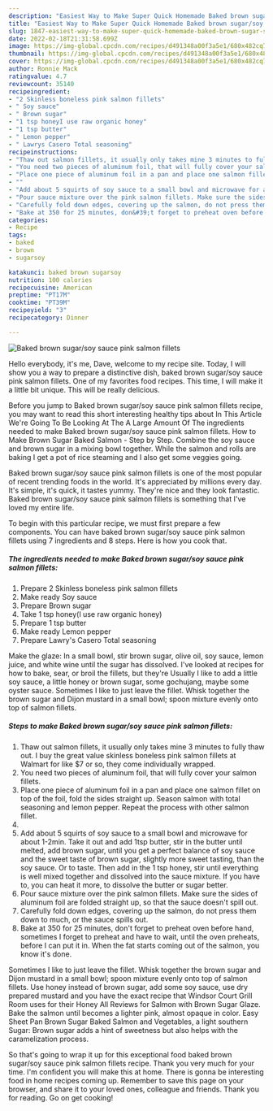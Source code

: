 ```yaml
---
description: "Easiest Way to Make Super Quick Homemade Baked brown sugar/soy sauce pink salmon fillets"
title: "Easiest Way to Make Super Quick Homemade Baked brown sugar/soy sauce pink salmon fillets"
slug: 1847-easiest-way-to-make-super-quick-homemade-baked-brown-sugar-soy-sauce-pink-salmon-fillets
date: 2022-02-18T21:31:58.699Z
image: https://img-global.cpcdn.com/recipes/d491348a00f3a5e1/680x482cq70/baked-brown-sugarsoy-sauce-pink-salmon-fillets-recipe-main-photo.jpg
thumbnail: https://img-global.cpcdn.com/recipes/d491348a00f3a5e1/680x482cq70/baked-brown-sugarsoy-sauce-pink-salmon-fillets-recipe-main-photo.jpg
cover: https://img-global.cpcdn.com/recipes/d491348a00f3a5e1/680x482cq70/baked-brown-sugarsoy-sauce-pink-salmon-fillets-recipe-main-photo.jpg
author: Ronnie Mack
ratingvalue: 4.7
reviewcount: 35140
recipeingredient:
- "2 Skinless boneless pink salmon fillets"
- " Soy sauce"
- " Brown sugar"
- "1 tsp honeyI use raw organic honey"
- "1 tsp butter"
- " Lemon pepper"
- " Lawrys Casero Total seasoning"
recipeinstructions:
- "Thaw out salmon fillets, it usually only takes mine 3 minutes to fully thaw out. I buy the great value skinless boneless pink salmon fillets at Walmart for like $7 or so, they come individually wrapped."
- "You need two pieces of aluminum foil, that will fully cover your salmon fillets."
- "Place one piece of aluminum foil in a pan and place one salmon fillet on top of the foil, fold the sides straight up. Season salmon with total seasoning and lemon pepper. Repeat the process with other salmon fillet."
- ""
- "Add about 5 squirts of soy sauce to a small bowl and microwave for about 1-2min. Take it out and add 1tsp butter, stir in the butter until melted, add brown sugar, until you get a perfect balance of soy sauce and the sweet taste of brown sugar, slightly more sweet tasting, than the soy sauce. Or to taste. Then add in the 1 tsp honey, stir until everything is well mixed together and dissolved into the sauce mixture. If you have to, you can heat it more, to dissolve the butter or sugar better."
- "Pour sauce mixture over the pink salmon fillets. Make sure the sides of aluminum foil are folded straight up, so that the sauce doesn&#39;t spill out."
- "Carefully fold down edges, covering up the salmon, do not press them down to much, or the sauce spills out."
- "Bake at 350 for 25 minutes, don&#39;t forget to preheat oven before hand, sometimes I forget to preheat and have to wait, until the oven preheats, before I can put it in. When the fat starts coming out of the salmon, you know it&#39;s done."
categories:
- Recipe
tags:
- baked
- brown
- sugarsoy

katakunci: baked brown sugarsoy 
nutrition: 100 calories
recipecuisine: American
preptime: "PT17M"
cooktime: "PT39M"
recipeyield: "3"
recipecategory: Dinner

---
```



![Baked brown sugar/soy sauce pink salmon fillets](https://img-global.cpcdn.com/recipes/d491348a00f3a5e1/680x482cq70/baked-brown-sugarsoy-sauce-pink-salmon-fillets-recipe-main-photo.jpg)

Hello everybody, it's me, Dave, welcome to my recipe site. Today, I will show you a way to prepare a distinctive dish, baked brown sugar/soy sauce pink salmon fillets. One of my favorites food recipes. This time, I will make it a little bit unique. This will be really delicious.

Before you jump to Baked brown sugar/soy sauce pink salmon fillets recipe, you may want to read this short interesting healthy tips about In This Article We&#39;re Going To Be Looking At The A Large Amount Of The ingredients needed to make Baked brown sugar/soy sauce pink salmon fillets. How to Make Brown Sugar Baked Salmon - Step by Step. Combine the soy sauce and brown sugar in a mixing bowl together. While the salmon and rolls are baking I get a pot of rice steaming and I also get some veggies going.

Baked brown sugar/soy sauce pink salmon fillets is one of the most popular of recent trending foods in the world. It's appreciated by millions every day. It's simple, it's quick, it tastes yummy. They're nice and they look fantastic. Baked brown sugar/soy sauce pink salmon fillets is something that I've loved my entire life.


To begin with this particular recipe, we must first prepare a few components. You can have baked brown sugar/soy sauce pink salmon fillets using 7 ingredients and 8 steps. Here is how you cook that.

<!--inarticleads1-->

##### The ingredients needed to make Baked brown sugar/soy sauce pink salmon fillets:

1. Prepare 2 Skinless boneless pink salmon fillets
1. Make ready  Soy sauce
1. Prepare  Brown sugar
1. Take 1 tsp honey(I use raw organic honey)
1. Prepare 1 tsp butter
1. Make ready  Lemon pepper
1. Prepare  Lawry&#39;s Casero Total seasoning


Make the glaze: In a small bowl, stir brown sugar, olive oil, soy sauce, lemon juice, and white wine until the sugar has dissolved. I&#39;ve looked at recipes for how to bake, sear, or broil the fillets, but they&#39;re Usually I like to add a little soy sauce, a little honey or brown sugar, some gochujang, maybe some oyster sauce. Sometimes I like to just leave the fillet. Whisk together the brown sugar and Dijon mustard in a small bowl; spoon mixture evenly onto top of salmon fillets. 

<!--inarticleads2-->

##### Steps to make Baked brown sugar/soy sauce pink salmon fillets:

1. Thaw out salmon fillets, it usually only takes mine 3 minutes to fully thaw out. I buy the great value skinless boneless pink salmon fillets at Walmart for like $7 or so, they come individually wrapped.
1. You need two pieces of aluminum foil, that will fully cover your salmon fillets.
1. Place one piece of aluminum foil in a pan and place one salmon fillet on top of the foil, fold the sides straight up. Season salmon with total seasoning and lemon pepper. Repeat the process with other salmon fillet.
1. 
1. Add about 5 squirts of soy sauce to a small bowl and microwave for about 1-2min. Take it out and add 1tsp butter, stir in the butter until melted, add brown sugar, until you get a perfect balance of soy sauce and the sweet taste of brown sugar, slightly more sweet tasting, than the soy sauce. Or to taste. Then add in the 1 tsp honey, stir until everything is well mixed together and dissolved into the sauce mixture. If you have to, you can heat it more, to dissolve the butter or sugar better.
1. Pour sauce mixture over the pink salmon fillets. Make sure the sides of aluminum foil are folded straight up, so that the sauce doesn&#39;t spill out.
1. Carefully fold down edges, covering up the salmon, do not press them down to much, or the sauce spills out.
1. Bake at 350 for 25 minutes, don&#39;t forget to preheat oven before hand, sometimes I forget to preheat and have to wait, until the oven preheats, before I can put it in. When the fat starts coming out of the salmon, you know it&#39;s done.


Sometimes I like to just leave the fillet. Whisk together the brown sugar and Dijon mustard in a small bowl; spoon mixture evenly onto top of salmon fillets. Use honey instead of brown sugar, add some soy sauce, use dry prepared mustard and you have the exact recipe that Windsor Court Grill Room uses for their Honey All Reviews for Salmon with Brown Sugar Glaze. Bake the salmon until becomes a lighter pink, almost opaque in color. Easy Sheet Pan Brown Sugar Baked Salmon and Vegetables, a light southern Sugar: Brown sugar adds a hint of sweetness but also helps with the caramelization process. 

So that's going to wrap it up for this exceptional food baked brown sugar/soy sauce pink salmon fillets recipe. Thank you very much for your time. I'm confident you will make this at home. There is gonna be interesting food in home recipes coming up. Remember to save this page on your browser, and share it to your loved ones, colleague and friends. Thank you for reading. Go on get cooking!
